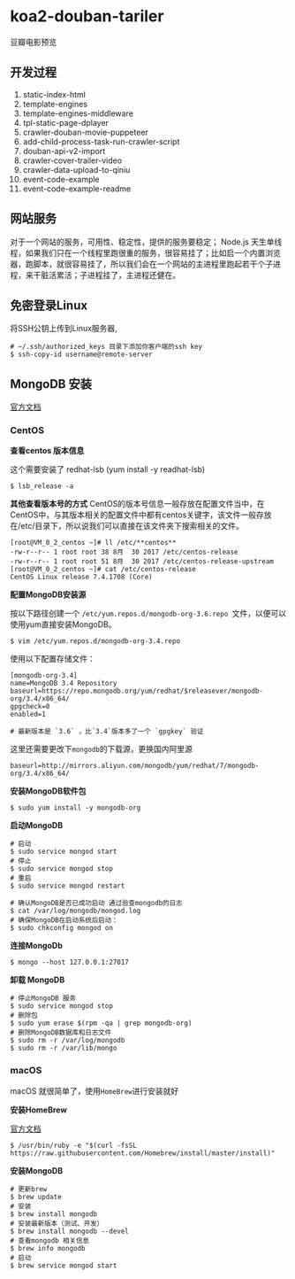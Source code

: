# koa2-douban-tariler
豆瓣电影预览


## 开发过程

1. static-index-html
2. template-engines
3. template-engines-middleware
4. tpl-static-page-dplayer
5. crawler-douban-movie-puppeteer
6. add-child-process-task-run-crawler-script
7. douban-api-v2-import
8. crawler-cover-trailer-video
9. crawler-data-upload-to-qiniu
10. event-code-example
11. event-code-example-readme
## 网站服务

对于一个网站的服务，可用性、稳定性，提供的服务要稳定； Node.js 天生单线程，如果我们只在一个线程里跑很重的服务，很容易挂了；比如启一个内置浏览器，跑脚本，就很容易挂了，所以我们会在一个网站的主进程里跑起若干个子进程，来干脏活累活；子进程挂了，主进程还健在。


## 免密登录Linux

将SSH公钥上传到Linux服务器,

```
# ~/.ssh/authorized_keys 目录下添加你客户端的ssh key
$ ssh-copy-id username@remote-server
```
## MongoDB 安装

[官方文档](https://docs.mongodb.com)
### CentOS 

**查看centos 版本信息**

这个需要安装了 redhat-lsb (yum install -y readhat-lsb)
```
$ lsb_release -a
```
**其他查看版本号的方式**
CentOS的版本号信息一般存放在配置文件当中，在CentOS中，与其版本相关的配置文件中都有centos关键字，该文件一般存放在/etc/目录下，所以说我们可以直接在该文件夹下搜索相关的文件。

```
[root@VM_0_2_centos ~]# ll /etc/**centos**
-rw-r--r-- 1 root root 38 8月  30 2017 /etc/centos-release
-rw-r--r-- 1 root root 51 8月  30 2017 /etc/centos-release-upstream
[root@VM_0_2_centos ~]# cat /etc/centos-release
CentOS Linux release 7.4.1708 (Core)
```

**配置MongoDB安装源**

按以下路径创建一个 `/etc/yum.repos.d/mongodb-org-3.6.repo `文件，以便可以使用yum直接安装MongoDB。

```
$ vim /etc/yum.repos.d/mongodb-org-3.4.repo
```
使用以下配置存储文件：

```
[mongodb-org-3.4]
name=MongoDB 3.4 Repository
baseurl=https://repo.mongodb.org/yum/redhat/$releasever/mongodb-org/3.4/x86_64/
gpgcheck=0
enabled=1

# 最新版本是 `3.6` ，比`3.4`版本多了一个 `gpgkey` 验证
```
这里还需要更改下`mongodb`的下载源，更换国内阿里源

```
baseurl=http://mirrors.aliyun.com/mongodb/yum/redhat/7/mongodb-org/3.4/x86_64/
```

**安装MongoDB软件包**

```
$ sudo yum install -y mongodb-org
```

**启动MongoDB**

```
# 启动
$ sudo service mongod start
# 停止
$ sudo service mongod stop
# 重启
$ sudo service mongod restart

# 确认MongoDB是否已成功启动 通过验查mongodb的日志
$ cat /var/log/mongodb/mongod.log
# 确保MongoDB在启动系统后启动：
$ sudo chkconfig mongod on
```
**连接MongoDb**

```
$ mongo --host 127.0.0.1:27017
```

**卸载 MongoDB**

```
# 停止MongoDB 服务
$ sudo service mongod stop
# 删除包
$ sudo yum erase $(rpm -qa | grep mongodb-org)
# 删除MongoDB数据库和日志文件
$ sudo rm -r /var/log/mongodb
$ sudo rm -r /var/lib/mongo
```

### macOS

macOS 就很简单了，使用`HomeBrew`进行安装就好

**安装HomeBrew**

[官方文档](https://brew.sh/)

```
$ /usr/bin/ruby -e "$(curl -fsSL https://raw.githubusercontent.com/Homebrew/install/master/install)"
```

**安装MongoDB**

```
# 更新brew
$ brew update
# 安装
$ brew install mongodb
# 安装最新版本（测试、开发）
$ brew install mongodb --devel
# 查看mongodb 相关信息
$ brew info mongodb
# 启动
$ brew service mongod start
```